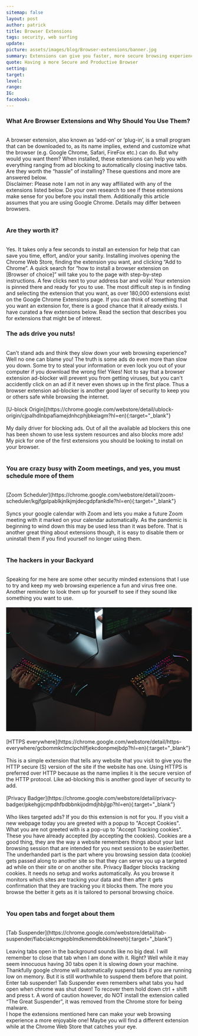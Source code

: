 ```yaml
---
sitemap: false
layout: post
author: patrick
title: Browser Extensions
tags: security, web surfing
update:
picture: assets/images/blog/Browser-extensions/banner.jpg
summary: Extensions can give you faster, more secure browsing experience.
quote: Having a more Secure and Productive Browser
setting:
target:
level:
range:
IG:
facebook:
---
```


<h3>What Are Browser Extensions and Why Should You Use Them?</h3>
<br/>
A browser extension, also known as ‘add-on’ or ‘plug-in’, is a small program that can be downloaded to, as its name implies, extend and customize what the browser (e.g. Google Chrome, Safari, FireFox etc.) can do. But why would you want them? When installed, these extensions can help you with everything ranging from ad blocking to automatically closing inactive tabs. Are they worth the “hassle” of installing? These questions and more are answered below.
<br/>
Disclaimer: Please note I am not in any way affiliated with any of the extensions listed below. Do your own research to see if these extensions make sense for you before you install them. Additionally this article assumes that you are using Google Chrome. Details may differ between browsers.
<br/>
<br/>
<h3>Are they worth it?</h3>
<br/>
Yes. It takes only a few seconds to install an extension for help that can save you time, effort, and/or your sanity. Installing involves opening the Chrome Web Store, finding the extension you want, and clicking “Add to Chrome”. A quick search for “how to install a browser extension on [Browser of choice]” will take you to the page with step-by-step instructions. A few clicks next to your address bar and voilà! Your extension is pinned there and ready for you to use. The most difficult step is in finding and selecting the extension that you want, as over 180,000 extensions exist on the Google Chrome Extensions page. If you can think of something that you want an extension for, there is a good chance that it already exists. I have curated a few extensions below. Read the section that describes you for extensions that might be of interest.  
<br/>
<h3>The ads drive you nuts!</h3>
<br/>
Can’t stand ads and think they slow down your web browsing experience? Well no one can blame you! The truth is some ads do even more than slow you down. Some try to steal your information or even lock you out of your computer if you download the wrong file! Yikes! Not to say that a browser extension ad-blocker will prevent you from getting viruses, but you can't accidently click on an ad if it never even shows up in the first place. Thus a browser extension ad-blocker is another good layer of security to keep you or others safe while browsing the internet.
<br/>
<br/>
[U-block Origin](https://chrome.google.com/webstore/detail/ublock-origin/cjpalhdlnbpafiamejdnhcphjbkeiagm?hl=en){:target="_blank"}
<br/>
<br/>
My daily driver for blocking ads. Out of all the available ad blockers this one has been shown to use less system resources and also blocks more ads! My pick for one of the first extensions you should be looking to install on your browser.
<br/>
<br/>
<h3>You are crazy busy with Zoom meetings, and yes, you must schedule more of them</h3>
<br/>
[Zoom Scheduler](https://chrome.google.com/webstore/detail/zoom-scheduler/kgjfgplpablkjnlkjmjdecgdpfankdle?hl=en){:target="_blank"}
<br/>
<br/>
Syncs your google calendar with Zoom and lets you make a future Zoom meeting with it marked on your calendar automatically. As the pandemic is beginning to wind down this may be used less than it was before. That is another great thing about extensions though, it is easy to disable them or uninstall them if you find yourself no longer using them.
<br/>
<br/>
<h3>The hackers in your Backyard</h3>
<br/>
Speaking for me here are some other security minded extensions that I use to try and keep my web browsing experience a fun and virus free one.
<br/>
Another reminder to look them up for yourself to see if they sound like something you want to use.
<br/>
<br/>
<img class="template-resource-img" src="/assets/images/blog/Browser-extensions/body.jpg" alt="browser-example-image">
<!-- Credit to Forbes Article: https://www.forbes.com/sites/nicolefisher/2020/07/28/covid-////crimes-espionage-hackers-and-why-america-is-vulnerable/?sh=611272525873 -->
<br/>
<br/>
[HTTPS everywhere](https://chrome.google.com/webstore/detail/https-everywhere/gcbommkclmclpchllfjekcdonpmejbdp?hl=en){:target="_blank"}
<br/>
<br/>
This is a simple extension that tells any website that you visit to give you the HTTP secure (S) version of the site if the website has one. Using HTTPS is preferred over HTTP because as the name implies it is the secure version of the HTTP protocol. Like ad-blocking this is another good layer of security to add.
<br/>
<br/>
[Privacy Badger](https://chrome.google.com/webstore/detail/privacy-badger/pkehgijcmpdhfbdbbnkijodmdjhbjlgp?hl=en){:target="_blank"}
<br/>
<br/>
Who likes targeted ads? If you do this extension is not for you. If you visit a new webpage today you are greeted with a popup to "Accept Cookies". What you are not greeted with is a pop-up to "Accept Tracking cookies". These you have already accepted (by accepting the cookies). Cookies are a good thing, they are the way a website remembers things about your last browsing session that are intended for you next session to be easier/better. The underhanded part is the part where you browsing session data (cookie) gets passed along to another site so that they can serve you up a targeted ad while on their site or on another site. Privacy Badger blocks tracking cookies. It needs no setup and works automatically. As you browse it monitors which sites are tracking your data and then after it gets confirmation that they are tracking you it blocks them. The more you browse the better it gets as it is tailored to personal browsing choice.
<br/>
<br/>
<h3>You open tabs and forget about them</h3>
<br/>
[Tab Suspender](https://chrome.google.com/webstore/detail/tab-suspender/fiabciakcmgepblmdkmemdbbkilneeeh){:target="_blank"}
<br/>
<br/>
Leaving tabs open in the background sounds like no big deal. I will remember to close that tab when I am done with it. Right? Well while it may seem innocuous having 30 tabs open it is slowing down your machine. Thankfully google chrome will automatically suspend tabs if you are running low on memory. But it is still worthwhile to suspend them before that point. Enter tab suspender! Tab Suspender even remembers what tabs you had open when chrome was shut down! To recover them hold down ctrl + shift and press t. A word of caution however, do NOT install the extension called “The Great Suspender”, it was removed from the Chrome store for being malware.
<br/>
I hope the extensions mentioned here can make your web browsing experience a more enjoyable one! Maybe you will find a different extension while at the Chrome Web Store that catches your eye.
